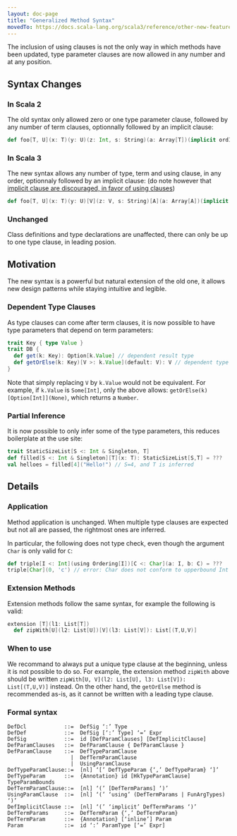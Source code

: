 ```yaml
---
layout: doc-page
title: "Generalized Method Syntax"
movedTo: https://docs.scala-lang.org/scala3/reference/other-new-features/generalized-method-syntax.html
---
```


The inclusion of using clauses is not the only way in which methods have been updated, type parameter clauses are now allowed in any number and at any position.

## Syntax Changes

### In Scala 2

The old syntax only allowed zero or one type parameter clause, followed by any number of term clauses, optionnally followed by an implicit clause:

```scala
def foo[T, U](x: T)(y: U)(z: Int, s: String)(a: Array[T])(implicit ordInt: Ord[Int], l: List[U])
```

### In Scala 3

The new syntax allows any number of type, term and using clause, in any order, optionnaly followed by an implicit clause:
(do note however that [implicit clause are discouraged, in favor of using clauses](https://docs.scala-lang.org/scala3/reference/contextual/relationship-implicits.html))

```scala
def foo[T, U](x: T)(y: U)[V](z: V, s: String)[A](a: Array[A])(implicit List[U])
```

### Unchanged

Class definitions and type declarations are unaffected, there can only be up to one type clause, in leading posion.

## Motivation

The new syntax is a powerful but natural extension of the old one, it allows new design patterns while staying intuitive and legible.

### Dependent Type Clauses

As type clauses can come after term clauses, it is now possible to have type parameters that depend on term parameters:

```scala
trait Key { type Value }
trait DB {
  def get(k: Key): Option[k.Value] // dependent result type
  def getOrElse(k: Key)[V >: k.Value](default: V): V // dependent type parameter
}
```

Note that simply replacing `V` by `k.Value` would not be equivalent. For example, if `k.Value` is `Some[Int]`, only the above allows: 
`getOrElse(k)[Option[Int]](None)`, which returns a `Number`.

### Partial Inference

It is now possible to only infer some of the type parameters, this reduces boilerplate at the use site:
```scala
trait StaticSizeList[S <: Int & Singleton, T]
def filled[S <: Int & Singleton][T](x: T): StaticSizeList[S,T] = ???
val helloes = filled[4]("Hello!") // S=4, and T is inferred
```

## Details

### Application

Method application is unchanged.
When multiple type clauses are expected but not all are passed, the rightmost ones are inferred.

In particular, the following does not type check, even though the argument `Char` is only valid for `C`:
```scala
def triple[I <: Int](using Ordering[I])[C <: Char](a: I, b: C) = ???
triple[Char](0, 'c') // error: Char does not conform to upperbound Int
```

### Extension Methods

Extension methods follow the same syntax, for example the following is valid:
```scala
extension [T](l1: List[T])
  def zipWith[U](l2: List[U])[V](l3: List[V]): List[(T,U,V)]
```

### When to use

We recommand to always put a unique type clause at the beginning, unless it is not possible to do so.
For example, the extension method `zipWith` above should be written `zipWith[U, V](l2: List[U], l3: List[V]): List[(T,U,V)]` instead.
On the other hand, the `getOrElse` method is recommended as-is, as it cannot be written with a leading type clause.

### Formal syntax

```
DefDcl            ::=  DefSig ‘:’ Type
DefDef            ::=  DefSig [‘:’ Type] ‘=’ Expr
DefSig            ::=  id [DefParamClauses] [DefImplicitClause]
DefParamClauses   ::=  DefParamClause { DefParamClause }
DefParamClause    ::=  DefTypeParamClause 
                    |  DefTermParamClause 
                    |  UsingParamClause
DefTypeParamClause::=  [nl] ‘[’ DefTypeParam {‘,’ DefTypeParam} ‘]’
DefTypeParam      ::=  {Annotation} id [HkTypeParamClause] TypeParamBounds
DefTermParamClause::=  [nl] ‘(’ [DefTermParams] ‘)’
UsingParamClause  ::=  [nl] ‘(’ ‘using’ (DefTermParams | FunArgTypes) ‘)’
DefImplicitClause ::=  [nl] ‘(’ ‘implicit’ DefTermParams ‘)’
DefTermParams     ::=  DefTermParam {‘,’ DefTermParam}
DefTermParam      ::=  {Annotation} [‘inline’] Param
Param             ::=  id ‘:’ ParamType [‘=’ Expr]
```
